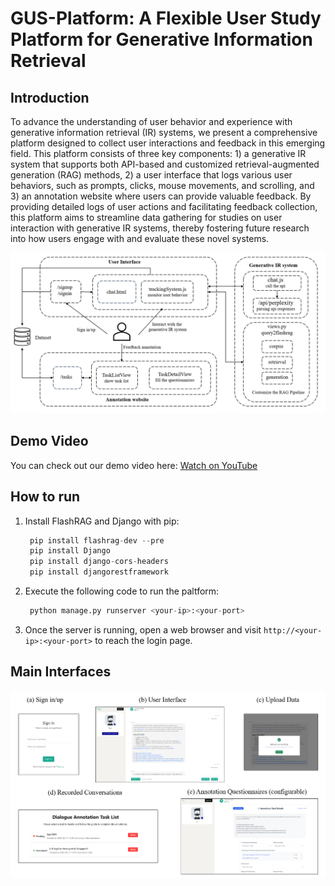 # GUS-Platform: A Flexible User Study Platform for Generative Information Retrieval

## Introduction
To advance the understanding of user behavior and experience with generative information retrieval (IR) systems, we present a comprehensive platform designed to collect user interactions and feedback in this emerging field. This platform consists of three key components: 1) a generative IR system that supports both API-based and customized retrieval-augmented generation (RAG) methods, 2) a user interface that logs various user behaviors, such as prompts, clicks, mouse movements, and scrolling, and 3) an annotation website where users can provide valuable feedback. By providing detailed logs of user actions and facilitating feedback collection, this platform aims to streamline data gathering for studies on user interaction with generative IR systems, thereby fostering future research into how users engage with and evaluate these novel systems.

<img src="image/framework.png" alt="Framework" width="900px" />

## Demo Video
You can check out our demo video here: [Watch on YouTube](https://www.youtube.com/watch?v=unGjg4fuKjo)

## How to run
1. Install FlashRAG and Django with pip:
   ```python
    pip install flashrag-dev --pre
    pip install Django
    pip install django-cors-headers
    pip install djangorestframework
   ```
2. Execute the following code to run the paltform:
   ```python
    python manage.py runserver <your-ip>:<your-port>
   ```
3. Once the server is running, open a web browser and visit `http://<your-ip>:<your-port>` to reach the login page.

   
## Main Interfaces

<img src="image/case.png" alt="main interfaces" width="900px" />